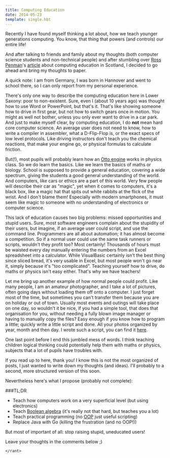 ```yaml
---
title: Computing Education
date: 2014-05-23
template: single.hbt
---
```


Recently I have found myself thinking a lot about, how we teach younger generations computing. You know, that thing that powers (and controls) our entire life!

And after talking to friends and family about my thoughts (both computer science students and non-technical people) and after stumbling over [Ross Penman](https://twitter.com/PenmanRoss)'s [article](http://rosspenman.com/computing-education/) about computing education in Scotland, I decided to go ahead and bring my thoughts to paper.

A quick note: I am from Germany, I was born in Hannover and went to school there, so I can only report from my personal experience. 

There's only one way to describe the computing education here in Lower Saxony: poor to non-existent. Sure, even I (about 10 years ago) was thought how to use Word or PowerPoint, but that's it. That's like showing someone how to drive in first gear, but not how to switch gears once in motion. You might as well not bother, unless you only ever want to drive in a car park. And just to make myself clear, by computing education, I do **not** mean hard core computer science. An average user does not need to know, how to write a compiler in assembler, what a D-Flip-Flop is, or the exact specs of low level protocols. Like driving instructors don't teach you the chemical reactions, that make your engine go, or physical formulas to calculate friction.

But(!), most pupils will probably learn how an [Otto engine](http://en.wikipedia.org/wiki/Otto_engine) works in physics class. So we do learn the basics. Like we learn the basics of maths or biology. School is supposed to provide a general education, covering a wide spectrum, giving the students a good general understanding of the world. And computers, like cars or ethics are a part of this world. Very few people will describe their car as "magic", yet when it comes to computers, it's a black box, like a magic hat that spits out white rabbits at the flick of the wrist. And I don't blame them! Especially with modern smartphones, it must seem like magic to someone with no understanding of electronics or computer science. 

This lack of education causes two big problems: missed opportunities and stupid users. Sure, most software engineers complain about the stupidity of their users, but imagine, if an average user could script, and use the command line. Programmers are all about automation; it has almost become a competition. So if a normal user could use the same task runners or scripts, wouldn't they profit too? Most certainly! Thousands of hours must be waisted every day manually entering the numbers from an Excel spreadsheet into a calculator. While VisualBasic certainly isn't the best thing since sliced bread, it's very usable in Excel, but most people won't go near it, simply because it's "too complicated". Teaching yourself how to drive, do maths or physics isn't easy either. That's why we have teachers! 

Let me bring up another example of how normal people could profit. Like many people, I am an amateur photographer, and I take a lot of pictures, often going days without loading them off onto a computer. I just forget most of the time, but sometimes you can't transfer them because you are on holiday or out of town. Usually most events and outings will take place on one day, so wouldn't it be nice, if you had a simple tool, that does that organisation for you, without needing a fully blown image manager or having to manually copy the files? Easy enough if you know how to program a little; quickly write a little script and done. All your photos organized by year, month and then day. I wrote such a script, you can find it [here](https://github.com/RobinThrift/Simple-File-by-Date-Sorter). 

One last point before I end this jumbled mess of words. I think teaching children logical thinking could potentially help them with maths or physics, subjects that a lot of pupils have troubles with.

If you read up to here, thank you! I know this is not the most organized of posts, I just wanted to write down my thoughts (and ideas). I'll probably to a second, more structured version of this soon. 

Nevertheless here's what I propose (probably not complete):

###TL;DR

- Teach how computers work on a very superficial level (but using electronics)
- Teach [Boolean algebra](http://en.wikipedia.org/wiki/Boolean_algebra) (it's really not that hard, but teaches you a lot)
- Teach practical programming (no [OOP](http://en.wikipedia.org/wiki/Object-oriented_programming) just useful scripting)
- Replace Java with Go (killing the frustration (and no OOP!))

But most of important of all: stop raising stupid, uneducated users!


Leave your thoughts in the comments below ;)


`</rant>`
